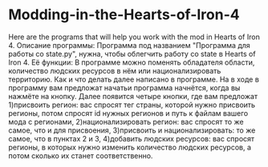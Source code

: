 # Modding-in-the-Hearts-of-Iron-4
Here are the programs that will help you work with the mod in Hearts of Iron 4.
Описание программы:
Программа под названием "Программа для работы со state.py", нужна, чтобы облегчить работу со state в Hearts of Iron 4.
Её функции:
В программе можно поменять обладателя области, количество людских ресурсов в нём или национализировать территорию. Как и что делать далее написано в программе.
На в ходе в программу вам предложат начатьи программа начнётся, когда вы нажмёте на кнопку.
Далее появится четыре кнопки, где вам предложат 1)присвоить регион: вас спросят тег страны, которой нужно присвоить регионы, потом спросят id нужных регионов и путь к файлам вашего мода с регионами, 2)национализировать регион: вас спросят то же самое, что и для присвоения, 3)присвоить и национализировать: то же самое, что в пунктах 2 и 3, 4)добавить людских ресурсов: вас спросят регионы, в которых нужно изменить количество людских ресурсов, а потом сколько их станет соответственно.
